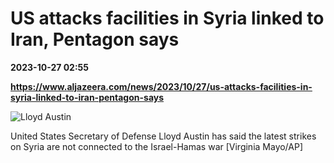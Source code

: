 # US attacks facilities in Syria linked to Iran, Pentagon says

**2023-10-27 02:55**

**https://www.aljazeera.com/news/2023/10/27/us-attacks-facilities-in-syria-linked-to-iran-pentagon-says**

![Lloyd Austin](https://www.aljazeera.com/wp-content/uploads/2023/07/AP23166556460855-1688588918.jpg?resize=770%2C513&quality=80)

United States Secretary of Defense Lloyd Austin has said the latest strikes on Syria are not connected to the Israel-Hamas war \[Virginia Mayo/AP\]